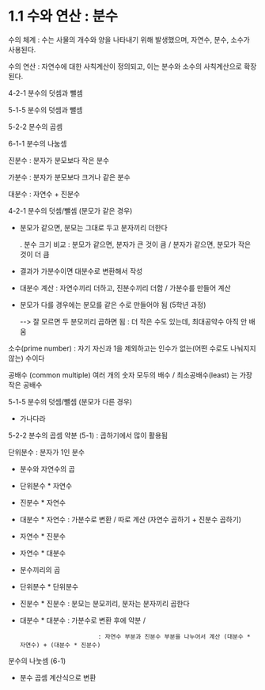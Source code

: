 # 1.1 수와 연산 : 분수

수의 체계 : 수는 사물의 개수와 양을 나타내기 위해 발생했으며, 자연수, 분수, 소수가 사용된다.

수의 연산 : 자연수에 대한 사칙계산이 정의되고, 이는 분수와 소수의 사칙계산으로 확장된다.

 

4-2-1  분수의 덧셈과 뺄셈

5-1-5  분수의 덧셈과 뺄셈

5-2-2  분수의 곱셈

6-1-1  분수의 나눔셈

 

 

진분수 : 분자가 분모보다 작은 분수

가분수 : 분자가 분모보다 크거나 같은 분수

대분수 : 자연수 + 진분수

 

4-2-1  분수의 덧셈/뺄셈  (분모가 같은 경우)
  - 분모가 같으면, 분모는 그대로 두고 분자끼리 더한다

    . 분수 크기 비교 : 분모가 같으면, 분자가 큰 것이 큼  /  분자가 같으면, 분모가 작은 것이 더 큼

  - 결과가 가분수이면 대분수로 변환해서 작성

  - 대분수 계산 : 자연수끼리 더하고, 진분수끼리 더함   /  가분수를 만들어 계산

 

  - 분모가 다를 경우에는 분모를 같은 수로 만들어야 됨 (5학년 과정)

     --> 잘 모르면 두 분모끼리 곱하면 됨 : 더 작은 수도 있는데, 최대공약수 아직 안 배움

  소수(prime number) : 자기 자신과 1을 제외하고는 인수가 없는(어떤 수로도 나눠지지 않는) 수이다

  공배수 (common multiple) 여러 개의 숫자 모두의 배수     / 최소공배수(least) 는 가장 작은 공배수

 

5-1-5  분수의 덧셈/뺄셈  (분모가 다른 경우)
  - 가나다라

5-2-2 분수의 곱셈
약분 (5-1) : 곱하기에서 많이 활용됨

단위분수 : 분자가 1인 분수

  - 분수와 자연수의 곱

  - 단위분수 * 자연수

  - 진분수 * 자연수

  - 대분수 * 자연수  :  가분수로 변환  /  따로 계산 (자연수 곱하기  +  진분수 곱하기)

  - 자연수 * 진분수 

  - 자연수 * 대분수

 

  - 분수끼리의 곱

  - 단위분수 * 단위분수

  - 진분수 * 진분수  : 분모는 분모끼리,  분자는 분자끼리 곱한다

  - 대분수 * 대분수  : 가분수로 변환  후에 약분 / 

                              : 자연수 부분과 진분수 부분을 나누어서 계산 (대분수 * 자연수) + (대분수 * 진분수)

 

분수의 나눗셈 (6-1)

  - 분수 곱셈 계산식으로 변환